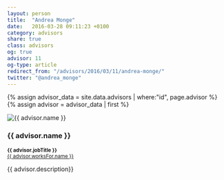 ```yaml
---
layout: person
title:  "Andrea Monge"
date:   2016-03-28 09:11:23 +0100
category: advisors
share: true
class: advisors
og: true
advisor: 11
og-type: article
redirect_from: "/advisors/2016/03/11/andrea-monge/"
twitter: "@andrea_monge"
---
```


{% assign advisor_data = site.data.advisors | where:"id", page.advisor %}
{% assign advisor = advisor_data | first %}
<div class="speaker">
	<div class="photo-wrapper rounded"><img src="/assets/img/advisors/{{ advisor.image }}" alt="{{ advisor.name }}" class="img-responsive"></div>
	<h3 class="name">{{ advisor.name }}</h3>
	<p class="text-alt"><small><strong>{{ advisor.jobTitle }}</strong><br/><a href="{{ advisor.worksFor.url }}" title="{{ advisor.worksFor.name }}">{{ advisor.worksFor.name }}</a></small></p>
	<p class="about text-left">{{ advisor.description}} </p>
</div>
